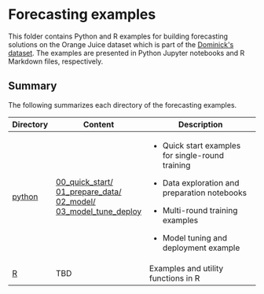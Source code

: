 # Forecasting examples

This folder contains Python and R examples for building forecasting solutions on the Orange Juice dataset which is part of the [Dominick's dataset](https://www.chicagobooth.edu/research/kilts/datasets/dominicks). The examples are presented in Python Jupyter notebooks and R Markdown files, respectively.


## Summary

The following summarizes each directory of the forecasting examples.

| Directory | Content | Description |
| --- | --- | --- |
| [python](./python)| [00_quick_start/](./python/00_quick_start) <br>[01_prepare_data/](./python/01_prepare_data) <br> [02_model/](./python/02_model) <br> [03_model_tune_deploy](./python/03_model_tune_deploy/) | <ul> <li> Quick start examples for single-round training </li> </ul> <ul> <li> Data exploration and preparation notebooks </li> </ul>  <ul> <li> Multi-round training examples </li> </ul> <ul> <li> Model tuning and deployment example </li> </ul> |
| [R](./R) | TBD | Examples and utility functions in R|

